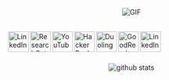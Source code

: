 <p  align="center">
  <img align="center" alt="GIF" src="https://media.giphy.com/media/Nx0rz3jtxtEre/giphy.gif" />
</p>

<br />

<a href="https://www.linkedin.com/in/thiagortk/">
  <img align="left" alt="LinkedIn" width="42px" src="https://img.icons8.com/color/48/000000/linkedin.png" />
</a>
<a href="https://www.researchgate.net/profile/Thiago_Rateke">
  <img align="left" alt="ResearchGate" width="42px" src="https://img.icons8.com/windows/32/000000/researchgate.png" />
</a>
<a href="https://www.youtube.com/user/Rateke">
  <img align="left" alt="YouTube" width="42px" src="https://img.icons8.com/fluent/48/000000/youtube-play.png" />
</a>
<a href="https://www.hackerrank.com/ThiagoRTK">
  <img align="left" alt="HackerRank" width="42px" src="https://img.icons8.com/windows/32/000000/hackerrank.png" />
</a>
<a href="https://www.duolingo.com/profile/thiagortk">
  <img align="left" alt="Duolingo" width="42px" src="https://img.icons8.com/clouds/100/000000/duolingo-logo.png" />
</a>
<a href="https://www.goodreads.com/user/show/14002835-thiago-rateke">
  <img align="left" alt="GoodReads" width="42px" src="https://img.icons8.com/nolan/64/goodreads.png" />
</a>


<a href="https://www.linkedin.com/in/thiagortk/">
    <img align="left" alt="LinkedIn" width="42px" src="https://img.icons8.com/color/48/000000/linkedin.png"
         onmouseover="this.src='https://i.imgur.com/yPn3oSL.png';"
         onmouseout="this.src='https://img.icons8.com/color/48/000000/linkedin.png';">
</a>



<br />
<br />
<br />

<p  align="center">
  <img src="https://github-readme-stats.vercel.app/api?username=thiagortk&&show_icons=true&title_color=EDD560&icon_color=8ac926&text_color=FFFFFF&bg_color=1B9AA0" alt="github stats"/></br>
</p>
